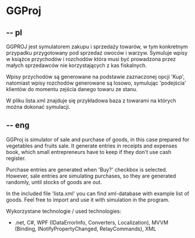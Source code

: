 GGProj
======

-- pl
-----

GGPROJ jest symulatorem zakupu i sprzedaży towarów, w tym konkretnym przypadku przygotowany pod sprzedaż owoców i warzyw. Symuluje wpisy w książce przychodów i rozchodów która musi być prowadzona przez małych sprzedawców nie korzystających z kas fiskalnych. 

Wpisy przychodów są generowane na podstawie zaznaczonej opcji 'Kup', natomiast wpisy rozchodów generowane są losowo, symulując 'podejścia' klientów do momentu zejścia danego towaru ze stanu.

W pliku lista.xml znajduje się przykładowa baza z towarami na których można dokonać symulacji.


-- eng
------

GGProj is simulator of sale and purchase of goods, in this case prepared for vegetables and fruits sale. It generate entries in receipts and expenses book, which small entrepreneurs have to keep if they don't use cash register.

Purchase entries are generated when 'Buy?' checkbox is selected. However, sale entries are simulating purchases, so they are generated randomly, until stocks of goods are out.

In the included file 'lista.xml' you can find xml-database with example list of goods. Feel free to import and use it with simulation in the program.


Wykorzystane technologie / used technologies:
* .net, C#, WPF (IDataErrorInfo, Converters, Localization), MVVM (Binding, INotifyPropertyChanged, RelayCommands), XML 